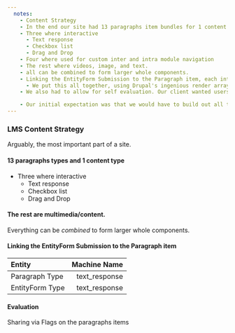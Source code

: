 ```yaml
---
  notes:
    - Content Strategy
    - In the end our site had 13 paragraphs item bundles for 1 content type
    - Three where interactive
      - Text response
      - Checkbox list
      - Drag and Drop
    - Four where used for custom inter and intra module navigation
    - The rest where videos, image, and text.
    - all can be combined to form larger whole components.
    - Linking the EntityForm Submission to the Paragraph item, each interactive paragraphs item had a corresponding entity form with an entity reference back to the paragraphs item that displayed the form. We used the paragrphs item's bundle machine name to pick the bundle of the EntityForm to display.
      - We put this all together, using Drupal's ingenious render array system that doesn't care if it is displaying a form, or content, or anything themable, we where able to HULK smash the entityforms into the paragraphs item displays and save any users response and know what they where responding to and who was responding to it.
    - We also had to allow for self evaluation. Our client wanted users to be able to share their responses and learn from the responses of others. So we used flags that let the users share their responses, in turn if they share their response then they see their peer's responses and then they can edit their old response and save a new one.

    - Our initial expectation was that we would have to build out all the content in a spreadsheet and at one point I was building a migration to import all the content from a CSV. Choosing the Paragraphs module gave our content editors an interface that allowed them to build the content in the site as we where adding functionality.
---
```


### LMS Content Strategy

Arguably, the most important part of a site.

#### 13 paragraphs types and 1 content type

  - Three where interactive
    - Text response
    - Checkbox list
    - Drag and Drop

#### The rest are multimedia/content.

Everything can be *combined* to form larger whole components.


#### Linking the EntityForm Submission to the Paragraph item

| Entity          |  Machine Name |
|:----------------|--------------:|
| Paragraph Type  | text_response |
| EntityForm Type | text_response |

#### Evaluation

Sharing via Flags on the paragraphs items
